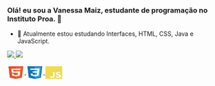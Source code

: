 ### Olá! eu sou a Vanessa Maiz, estudante de programação no Instituto Proa. 💙

- 🌱 Atualmente estou estudando Interfaces, HTML, CSS, Java e JavaScript.
<div style="display: inline_block"> 
<a href="https://github.com/vanessamaiz">
<img loading="lazy" height="180em" src="https://github-readme-stats.vercel.app/api/top-langs/?username=vanessamaiz&layout=compact&langs_count=7&theme=dracula"/> 
<img loading="lazy" height="140em" src="https://github-readme-stats.vercel.app/api?username=vanessamaiz&show_icons=true&theme=dracula&include_all_commits=true&count_private=true"/> 
</div>

<div style="display: inline_block"><br>
	<img align="center" alt="Van-HTML" height="30" width="40" src="https://raw.githubusercontent.com/devicons/devicon/master/icons/html5/html5-original.svg">
	<img align="center" alt="Van-CSS" height="30" width="40" src="https://raw.githubusercontent.com/devicons/devicon/master/icons/css3/css3-original.svg">
	<img align="center" alt="Van-Js" height="30" width="40" src="https://raw.githubusercontent.com/devicons/devicon/master/icons/javascript/javascript-plain.svg">
</div>

